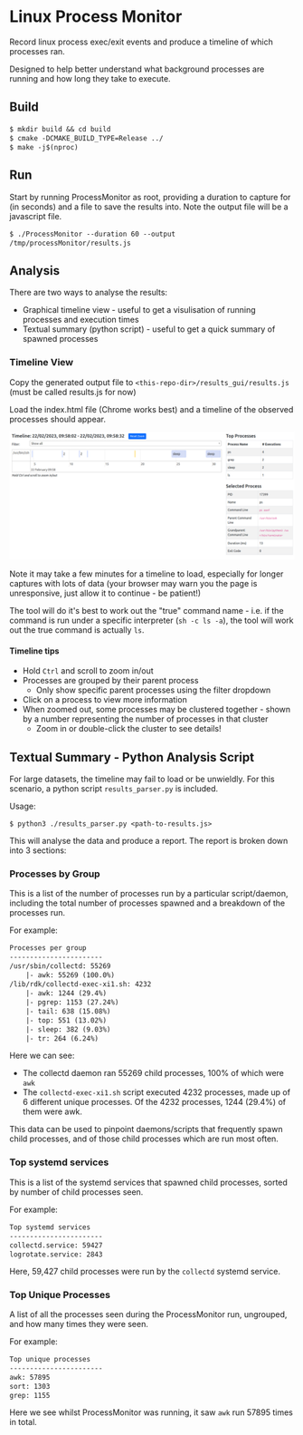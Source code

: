 # Linux Process Monitor
Record linux process exec/exit events and produce a timeline of which processes ran.

Designed to help better understand what background processes are running and how long they take to execute.

## Build
```shell
$ mkdir build && cd build
$ cmake -DCMAKE_BUILD_TYPE=Release ../
$ make -j$(nproc)
```

## Run
Start by running ProcessMonitor as root, providing a duration to capture for (in seconds) and a file to save the results into. Note the output file will be a javascript file.
```shell
$ ./ProcessMonitor --duration 60 --output /tmp/processMonitor/results.js
```

## Analysis
There are two ways to analyse the results:
* Graphical timeline view - useful to get a visulisation of running processes and execution times
* Textual summary (python script) - useful to get a quick summary of spawned processes

### Timeline View
Copy the generated output file to `<this-repo-dir>/results_gui/results.js` (must be called results.js for now)

Load the index.html file (Chrome works best) and a timeline of the observed processes should appear.

![screenshot of timeline](./docs/timeline.png)

Note it may take a few minutes for a timeline to load, especially for longer captures with lots of data (your browser may warn you the page is unresponsive, just allow it to continue - be patient!)

The tool will do it's best to work out the "true" command name - i.e. if the command is run under a specific interpreter (`sh -c ls -a`), the tool will work out the true command is actually `ls`.

#### Timeline tips
* Hold `Ctrl` and scroll to zoom in/out
* Processes are grouped by their parent process
  * Only show specific parent processes using the filter dropdown
* Click on a process to view more information
* When zoomed out, some processes may be clustered together - shown by a number representing the number of processes in that cluster
  * Zoom in or double-click the cluster to see details!

## Textual Summary - Python Analysis Script
For large datasets, the timeline may fail to load or be unwieldly. For this scenario, a python script `results_parser.py` is included.

Usage:
```
$ python3 ./results_parser.py <path-to-results.js>
```

This will analyse the data and produce a report. The report is broken down into 3 sections:

### Processes by Group
This is a list of the number of processes run by a particular script/daemon, including the total number of processes spawned and a breakdown of the processes run.

For example:
```
Processes per group
-----------------------
/usr/sbin/collectd: 55269
	|- awk: 55269 (100.0%)
/lib/rdk/collectd-exec-xi1.sh: 4232
	|- awk: 1244 (29.4%)
	|- pgrep: 1153 (27.24%)
	|- tail: 638 (15.08%)
	|- top: 551 (13.02%)
	|- sleep: 382 (9.03%)
	|- tr: 264 (6.24%)
```

Here we can see:

* The collectd daemon ran 55269 child processes, 100% of which were `awk`
* The `collectd-exec-xi1.sh` script executed 4232 processes, made up of 6 different unique processes. Of the 4232 processes, 1244 (29.4%) of them were awk.

This data can be used to pinpoint daemons/scripts that frequently spawn child processes, and of those child processes which are run most often.

### Top systemd services
This is a list of the systemd services that spawned child processes, sorted by number of child processes seen.

For example:
```
Top systemd services
-----------------------
collectd.service: 59427
logrotate.service: 2843
```

Here, 59,427 child processes were run by the `collectd` systemd service.

### Top Unique Processes
A list of all the processes seen during the ProcessMonitor run, ungrouped, and how many times they were seen.

For example:
```
Top unique processes
-----------------------
awk: 57895
sort: 1303
grep: 1155
```
Here we see whilst ProcessMonitor was running, it saw `awk` run 57895 times in total.
